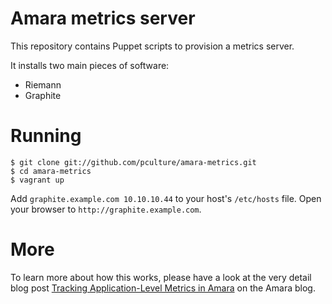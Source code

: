 Amara metrics server
====================

This repository contains Puppet scripts to provision a metrics server.

It installs two main pieces of software:

* Riemann
* Graphite

Running
=======

    $ git clone git://github.com/pculture/amara-metrics.git
    $ cd amara-metrics
    $ vagrant up

Add `graphite.example.com 10.10.10.44` to your host's `/etc/hosts` file.  Open
your browser to `http://graphite.example.com`.

More
====

To learn more about how this works, please have a look at the very detail blog
post [Tracking Application-Level Metrics in Amara][1] on the Amara blog.


[1]: http://labs.amara.org/2012-07-16-metrics.html
